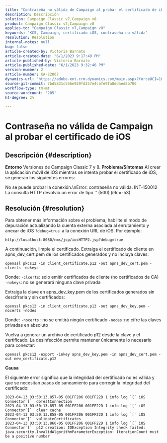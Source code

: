 ```yaml
---
title: "Contraseña no válida de Campaign al probar el certificado de iOS"
description: Descripción
solution: Campaign Classic v7,Campaign v8
product: Campaign Classic v7,Campaign v8
applies-to: "Campaign Classic v7,Campaign v8"
keywords: "KCS, Campaign, certificado iOS, contraseña no válida"
resolution: Resolution
internal-notes: null
bug: false
article-created-by: Victoria Barnato
article-created-date: "6/1/2023 9:17:49 PM"
article-published-by: Victoria Barnato
article-published-date: "6/1/2023 9:32:46 PM"
version-number: 2
article-number: KA-22067
dynamics-url: "https://adobe-ent.crm.dynamics.com/main.aspx?forceUCI=1&pagetype=entityrecord&etn=knowledgearticle&id=8206f2c1-c100-ee11-8f6e-6045bd006149"
source-git-commit: 7bd5831c556e929fd257e4cbfe9fa8ddaed8b700
workflow-type: tm+mt
source-wordcount: '205'
ht-degree: 2%

---
```


# Contraseña no válida de Campaign al probar el certificado de iOS

## Descripción {#description}

<b>Entorno</b>
Versiones de Campaign Classic 7 y 8.
<b>Problema/Síntomas</b>
Al crear la aplicación móvil de iOS mientras se intenta probar el certificado de iOS, se generan los siguientes errores:

No se puede probar la conexión.\nError: contraseña no válida. INT-150012 La consulta HTTP devolvió un error de tipo &#39;&#39; (500) (iRc=-53)


## Resolución {#resolution}


Para obtener más información sobre el problema, habilite el modo de depuración actualizando la cuenta externa asociada al enrutamiento y anexar de iOS `?debug=true `a la conexión URL de iOS. Por ejemplo:

`http://localhost:8080/nms/jsp/iosHTTP2.jsp?debug=true`

A continuación, limpie el certificado. Extraiga el certificado de cliente en apns_dev_cert.pem de los certificados generados y no incluya claves:

`openssl pkcs12 -in client_certificate.p12 -out apns_dev_cert.pem -clcerts -nokeys`

Donde:
`-clcerts`: solo emitir certificados de cliente (no certificados de CA)
`-nokeys`: no se generará ninguna clave privada

Extraiga la clave en apns_dev_key.pem de los certificados generados sin descifrarla y sin certificados:

`openssl pkcs12 -in client_certificate.p12 -out apns_dev_key.pem -nocerts -nodes`

Donde:
`-nocerts:` no se emitirá ningún certificado
`-nodes:`no cifre las claves privadas en absoluto

Vuelva a generar un archivo de certificado p12 desde la clave y el certificado. La desinfección permite mantener únicamente lo necesario para conectar: 

`openssl pkcs12 -export -inkey apns_dev_key.pem -in apns_dev_cert.pem -out new_certificate.p12`

<b>Causa</b>

El siguiente error significa que la integridad del certificado no es válida y que se necesitan pasos de saneamiento para corregir la integridad del certificado:


```
2023-04-13 03:50:13.857-05 001FF206 001FF22D 1 info log `[` iOS Connector`]`  doTestConnection
2023-04-13 03:50:13.857-05 001FF206 001FF22D 1 info log `[` iOS Connector`]`  clear cache
2023-04-13 03:50:13.858-05 001FF206 001FF22D 1 info log `[` iOS Connector`]`  validateCertificates
2023-04-13 03:50:13.860-05 001FF206 001FF22D 1 info log `[` iOS Connector`]`  p12 creation: IOException Integrity check failed: java.security.InvalidAlgorithmParameterException: IterationCount must be a positive number
```

